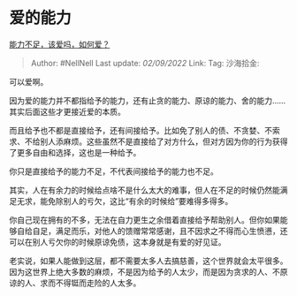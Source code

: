 # 爱的能力

[能力不足，该爱吗，如何爱？](https://www.zhihu.com/question/550654726/answer/2651564889)

> Author: #NellNell
> Last update: *02/09/2022*
> Link:
> Tag:
> 沙海拾金:

可以爱啊。

因为爱的能力并不都指给予的能力，还有止贪的能力、原谅的能力、舍的能力……其实后面这些才更接近爱的本质。

而且给予也不都是直接给予，还有间接给予。比如免了别人的债、不贪婪、不索求、不给别人添麻烦。这些虽然不是直接给了对方什么，但对方因为你的行为获得了更多自由和选择，这也是一种给予。

你只是直接给予的能力不足，不代表间接给予的能力也不足。

其实，人在有余力的时候给点啥不是什么太大的难事，但人在不足的时候仍然能满足无求，能免除别人的亏欠，这比“有余的时候给”要难得多得多。

你自己现在拥有的不多，无法在自力更生之余借着直接给予帮助别人。但你如果能够自给自足，满足而乐，对他人的馈赠常常感谢，且不因求之不得而心生愤懑，还可以在别人亏欠你的时候原谅免债，这本身就是有爱的好见证。

老实说，如果人能做到这层，都不需要太多人去搞慈善，这个世界就会太平很多。因为这世界上绝大多数的麻烦，不是因为给予的人太少，而是因为贪求的人、不原谅的人、求而不得铤而走险的人太多。
